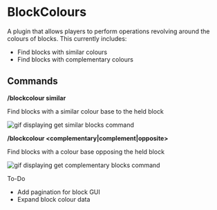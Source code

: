 # BlockColours

A plugin that allows players to perform operations revolving around the colours of blocks.
This currently includes:
* Find blocks with similar colours
* Find blocks with complementary colours

## Commands

**/blockcolour similar** 

Find blocks with a similar colour base to the held block

![gif displaying get similar blocks command](https://media.giphy.com/media/K9IoW3iFt7SLxymwkg/giphy.gif)

**/blockcolour <complementary|complement|opposite>** 

Find blocks with a colour base opposing the held block

![gif displaying get complementary blocks command](https://media.giphy.com/media/ltM8VBKuRMNxF5uGC9/giphy.gif)

To-Do
* Add pagination for block GUI
* Expand block colour data
